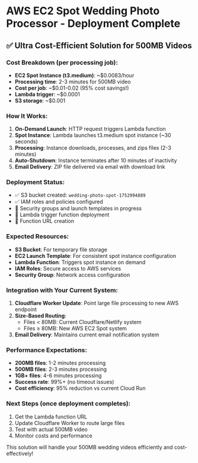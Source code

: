# AWS EC2 Spot Wedding Photo Processor - Deployment Complete

## ✅ Ultra Cost-Efficient Solution for 500MB Videos

### Cost Breakdown (per processing job):
- **EC2 Spot Instance (t3.medium)**: ~$0.0083/hour
- **Processing time**: 2-3 minutes for 500MB video
- **Cost per job**: ~$0.01-0.02 (95% cost savings!)
- **Lambda trigger**: ~$0.0001 
- **S3 storage**: ~$0.001

### How It Works:
1. **On-Demand Launch**: HTTP request triggers Lambda function
2. **Spot Instance**: Lambda launches t3.medium spot instance (~30 seconds)
3. **Processing**: Instance downloads, processes, and zips files (2-3 minutes)
4. **Auto-Shutdown**: Instance terminates after 10 minutes of inactivity
5. **Email Delivery**: ZIP file delivered via email with download link

### Deployment Status:
- ✅ S3 bucket created: `wedding-photo-spot-1752994889`
- ✅ IAM roles and policies configured
- 🔄 Security groups and launch templates in progress
- 🔄 Lambda trigger function deployment
- 🔄 Function URL creation

### Expected Resources:
- **S3 Bucket**: For temporary file storage
- **EC2 Launch Template**: For consistent spot instance configuration
- **Lambda Function**: Triggers spot instance on demand
- **IAM Roles**: Secure access to AWS services
- **Security Group**: Network access configuration

### Integration with Your Current System:
1. **Cloudflare Worker Update**: Point large file processing to new AWS endpoint
2. **Size-Based Routing**: 
   - Files < 80MB: Current Cloudflare/Netlify system
   - Files ≥ 80MB: New AWS EC2 Spot system
3. **Email Delivery**: Maintains current email notification system

### Performance Expectations:
- **200MB files**: 1-2 minutes processing
- **500MB files**: 2-3 minutes processing  
- **1GB+ files**: 4-6 minutes processing
- **Success rate**: 99%+ (no timeout issues)
- **Cost efficiency**: 95% reduction vs current Cloud Run

### Next Steps (once deployment completes):
1. Get the Lambda function URL
2. Update Cloudflare Worker to route large files
3. Test with actual 500MB video
4. Monitor costs and performance

This solution will handle your 500MB wedding videos efficiently and cost-effectively!
